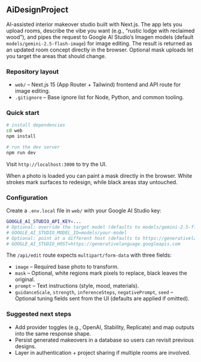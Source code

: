 ## AiDesignProject

AI-assisted interior makeover studio built with Next.js. The app lets you upload
rooms, describe the vibe you want (e.g., “rustic lodge with reclaimed wood”), and
pipes the request to Google AI Studio’s Imagen models (default
`models/gemini-2.5-flash-image`) for image editing. The result is returned as an
updated room concept directly in the browser. Optional mask uploads let you
target the areas that should change.

### Repository layout

- `web/` – Next.js 15 (App Router + Tailwind) frontend and API route for image editing.
- `.gitignore` – Base ignore list for Node, Python, and common tooling.

### Quick start

```bash
# install dependencies
cd web
npm install

# run the dev server
npm run dev
```

Visit `http://localhost:3000` to try the UI.

When a photo is loaded you can paint a mask directly in the browser. White
strokes mark surfaces to redesign, while black areas stay untouched.

### Configuration

Create a `.env.local` file in `web/` with your Google AI Studio key:

```bash
GOOGLE_AI_STUDIO_API_KEY=...
# Optional: override the target model (defaults to models/gemini-2.5-flash-image)
# GOOGLE_AI_STUDIO_MODEL_ID=models/your-model
# Optional: point at a different host (defaults to https://generativelanguage.googleapis.com)
# GOOGLE_AI_STUDIO_HOST=https://generativelanguage.googleapis.com
```

The `/api/edit` route expects `multipart/form-data` with three fields:

- `image` – Required base photo to transform.
- `mask` – Optional, white regions mark pixels to replace, black leaves the original.
- `prompt` – Text instructions (style, mood, materials).
- `guidanceScale`, `strength`, `inferenceSteps`, `negativePrompt`, `seed` – Optional tuning fields sent from the UI (defaults are applied if omitted).

### Suggested next steps

- Add provider toggles (e.g., OpenAI, Stability, Replicate) and map outputs into the same response shape.
- Persist generated makeovers in a database so users can revisit previous designs.
- Layer in authentication + project sharing if multiple rooms are involved.
